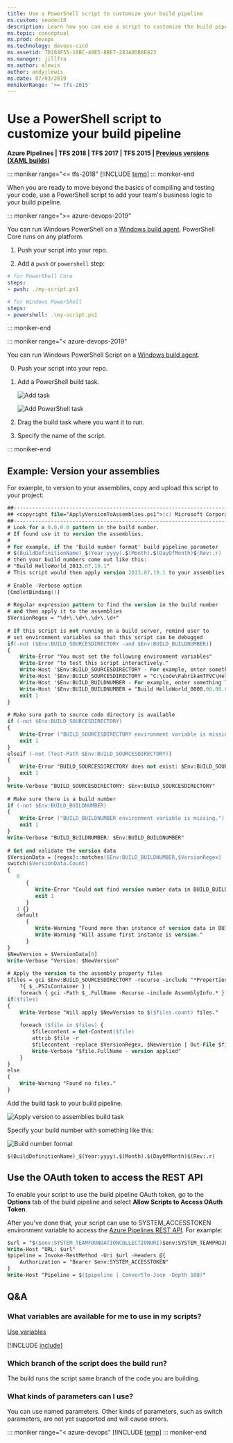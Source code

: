 ```yaml
---
title: Use a PowerShell script to customize your build pipeline
ms.custom: seodec18
description: Learn how you can use a script to customize the build pipeline in your workflow by using Azure Pipelines or Team Foundation Server (TFS).
ms.topic: conceptual
ms.prod: devops
ms.technology: devops-cicd
ms.assetid: 7D184F55-18BC-40E5-8BE7-283A0DB8E823
ms.manager: jillfra
ms.author: alewis
author: andyjlewis
ms.date: 07/03/2019
monikerRange: '>= tfs-2015'
---
```


# Use a PowerShell script to customize your build pipeline

**Azure Pipelines | TFS 2018 | TFS 2017 | TFS 2015 | [Previous versions (XAML builds)](https://msdn.microsoft.com/library/dn376353%28v=vs.120%29.aspx)**

::: moniker range="<= tfs-2018"
[!INCLUDE [temp](../_shared/concept-rename-note.md)]
::: moniker-end

When you are ready to move beyond the basics of compiling and testing your code, use a PowerShell script to add your team's business logic to your build pipeline.

::: moniker range=">= azure-devops-2019"

You can run Windows PowerShell on a [Windows build agent](../agents/v2-windows.md).
PowerShell Core runs on any platform.

1. Push your script into your repo.

2. Add a `pwsh` or `powershell` step:

```yaml
# for PowerShell Core
steps:
- pwsh: ./my-script.ps1

# for Windows PowerShell
steps:
- powershell: .\my-script.ps1
```

::: moniker-end

::: moniker range="< azure-devops-2019"

You can run Windows PowerShell Script on a [Windows build agent](../agents/v2-windows.md).

0. Push your script into your repo.

1. Add a PowerShell build task.

   ![Add task](_img/BldStepAddBegin.png)

   ![Add PowerShell task](_img/BldScriptPSAdd.png)

2. Drag the build task where you want it to run.

3. Specify the name of the script.

::: moniker-end

## Example: Version your assemblies

For example, to version to your assemblies, copy and upload this script to your project:

```ps
##-----------------------------------------------------------------------
## <copyright file="ApplyVersionToAssemblies.ps1">(c) Microsoft Corporation. This source is subject to the Microsoft Permissive License. See http://www.microsoft.com/resources/sharedsource/licensingbasics/sharedsourcelicenses.mspx. All other rights reserved.</copyright>
##-----------------------------------------------------------------------
# Look for a 0.0.0.0 pattern in the build number.
# If found use it to version the assemblies.
#
# For example, if the 'Build number format' build pipeline parameter 
# $(BuildDefinitionName)_$(Year:yyyy).$(Month).$(DayOfMonth)$(Rev:.r)
# then your build numbers come out like this:
# "Build HelloWorld_2013.07.19.1"
# This script would then apply version 2013.07.19.1 to your assemblies.
	
# Enable -Verbose option
[CmdletBinding()]
	
# Regular expression pattern to find the version in the build number 
# and then apply it to the assemblies
$VersionRegex = "\d+\.\d+\.\d+\.\d+"
	
# If this script is not running on a build server, remind user to 
# set environment variables so that this script can be debugged
if(-not ($Env:BUILD_SOURCESDIRECTORY -and $Env:BUILD_BUILDNUMBER))
{
	Write-Error "You must set the following environment variables"
	Write-Error "to test this script interactively."
	Write-Host '$Env:BUILD_SOURCESDIRECTORY - For example, enter something like:'
	Write-Host '$Env:BUILD_SOURCESDIRECTORY = "C:\code\FabrikamTFVC\HelloWorld"'
	Write-Host '$Env:BUILD_BUILDNUMBER - For example, enter something like:'
	Write-Host '$Env:BUILD_BUILDNUMBER = "Build HelloWorld_0000.00.00.0"'
	exit 1
}
	
# Make sure path to source code directory is available
if (-not $Env:BUILD_SOURCESDIRECTORY)
{
	Write-Error ("BUILD_SOURCESDIRECTORY environment variable is missing.")
	exit 1
}
elseif (-not (Test-Path $Env:BUILD_SOURCESDIRECTORY))
{
	Write-Error "BUILD_SOURCESDIRECTORY does not exist: $Env:BUILD_SOURCESDIRECTORY"
	exit 1
}
Write-Verbose "BUILD_SOURCESDIRECTORY: $Env:BUILD_SOURCESDIRECTORY"
	
# Make sure there is a build number
if (-not $Env:BUILD_BUILDNUMBER)
{
	Write-Error ("BUILD_BUILDNUMBER environment variable is missing.")
	exit 1
}
Write-Verbose "BUILD_BUILDNUMBER: $Env:BUILD_BUILDNUMBER"
	
# Get and validate the version data
$VersionData = [regex]::matches($Env:BUILD_BUILDNUMBER,$VersionRegex)
switch($VersionData.Count)
{
   0		
      { 
         Write-Error "Could not find version number data in BUILD_BUILDNUMBER."
         exit 1
      }
   1 {}
   default 
      { 
         Write-Warning "Found more than instance of version data in BUILD_BUILDNUMBER." 
         Write-Warning "Will assume first instance is version."
      }
}
$NewVersion = $VersionData[0]
Write-Verbose "Version: $NewVersion"
	
# Apply the version to the assembly property files
$files = gci $Env:BUILD_SOURCESDIRECTORY -recurse -include "*Properties*","My Project" | 
	?{ $_.PSIsContainer } | 
	foreach { gci -Path $_.FullName -Recurse -include AssemblyInfo.* }
if($files)
{
	Write-Verbose "Will apply $NewVersion to $($files.count) files."
	
	foreach ($file in $files) {
		$filecontent = Get-Content($file)
		attrib $file -r
		$filecontent -replace $VersionRegex, $NewVersion | Out-File $file
		Write-Verbose "$file.FullName - version applied"
	}
}
else
{
	Write-Warning "Found no files."
}
```

Add the build task to your build pipeline.

![Apply version to assemblies build task](_img/BldScriptPSExmpVerAssembliesBuildStep.png)

Specify your build number with something like this:

![Build number format](_img/BldScriptPSExmpVerAssembliesBuildNumFormat.png)

```
$(BuildDefinitionName)_$(Year:yyyy).$(Month).$(DayOfMonth)$(Rev:.r)
```

<a name="oauth"></a>
## Use the OAuth token to access the REST API

To enable your script to use the build pipeline OAuth token, go to the **Options** tab of the build pipeline and select **Allow Scripts to Access OAuth Token**.

After you've done that, your script can use to SYSTEM_ACCESSTOKEN environment variable to access the [Azure Pipelines REST API](../../integrate/index.md). For example:

```ps
$url = "$($env:SYSTEM_TEAMFOUNDATIONCOLLECTIONURI)$env:SYSTEM_TEAMPROJECTID/_apis/build/definitions/$($env:SYSTEM_DEFINITIONID)?api-version=5.0"
Write-Host "URL: $url"
$pipeline = Invoke-RestMethod -Uri $url -Headers @{
    Authorization = "Bearer $env:SYSTEM_ACCESSTOKEN"
}
Write-Host "Pipeline = $($pipeline | ConvertTo-Json -Depth 100)"
```


## Q&A
<!-- BEGINSECTION class="md-qanda" -->


### What variables are available for me to use in my scripts?

[Use variables](../build/variables.md)

[!INCLUDE [include](../_shared/variable-set-in-script-qa.md)]

### Which branch of the script does the build run?

The build runs the script same branch of the code you are building.

### What kinds of parameters can I use?

You can use named parameters. Other kinds of parameters, such as switch parameters, are not yet supported and will cause errors.

::: moniker range="< azure-devops"
[!INCLUDE [temp](../_shared/qa-versions.md)]
::: moniker-end

<!-- ENDSECTION -->
